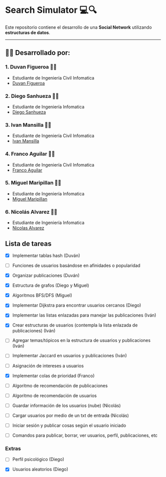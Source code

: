 # Search Simulator 💻🔍

Este repositorio contiene el desarrollo de una **Social Network** utilizando **estructuras de datos**.

---

## 👨‍💻 Desarrollado por:

### 1. Duvan Figueroa 👨‍💻
- Estudiante de Ingeniería Civil Infomatica
- [Duvan Figueroa](https://github.com/HisokaMorow1)

### 2. Diego Sanhueza 👨‍💻
- Estudiante de Ingeniería Infomatica
- [Diego Sanhueza](https://github.com/Diego0119)

### 3. Ivan Mansilla 👨‍💻
- Estudiante de Ingeniería Civil Infomatica
- [Ivan Mansilla](https://github.com/ivnmansi)

### 4. Franco Aguilar 👨‍💻
- Estudiante de Ingeniería Civil Infomatica
- [Franco Aguilar](https://github.com/faguilardc)   

### 5. Miguel Maripillan 👨‍💻
- Estudiante de Ingeniería Infomatica
- [Miguel Maripillan](https://github.com/mihel1)

### 6. Nicolás Alvarez 👨‍💻
- Estudiante de Ingeniería Infomatica
- [Nicolas Alvarez](https://github.com/nalvarti1)

## Lista de tareas
- [X] Implementar tablas hash (Duván)
- [ ] Funciones de usuarios basándose en afinidades o popularidad
- [X] Organizar publicaciones (Duván)
- [X] Estructura de grafos (Diego y Miguel)
- [X] Algoritmos BFS/DFS (Miguel)
- [X] Implementar Dijkstra para encontrar usuarios cercanos (Diego)
- [X] Implementar las listas enlazadas para manejar las publicaciones (Iván)
- [X] Crear estructuras de usuarios (contempla la lista enlazada de publicaciones) (Iván)
- [ ] Agregar temas/tópicos en la estructura de usuarios y publicaciones (Iván)
- [ ] Implementar Jaccard en usuarios y publicaciones (Iván)
- [ ] Asignación de intereses a usuarios
- [X] Implementar colas de prioridad (Franco)
- [ ] Algoritmo de recomendación de publicaciones
- [ ] Algoritmo de recomendación de usuarios
- [ ] Guardar información de los usuarios (nube) (Nicolás)
- [ ] Cargar usuarios por medio de un txt de entrada (Nicolás)
- [ ] Iniciar sesión y publicar cosas según el usuario iniciado
- [ ] Comandos para publicar, borrar, ver usuarios, perfil, publicaciones, etc


### Extras
- [ ] Perfil psicológico (Diego)
- [X] Usuarios aleatorios (Diego)

